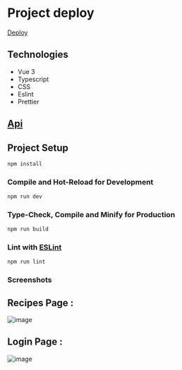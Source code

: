 # Project deploy

[Deploy](https://visheyt-pittsburgh.netlify.app/recipes)

## Technologies

- Vue 3
- Typescript
- CSS
- Eslint
- Prettier

## [Api](https://dummyjson.com/docs/recipes)

## Project Setup

```sh
npm install
```

### Compile and Hot-Reload for Development

```sh
npm run dev
```

### Type-Check, Compile and Minify for Production

```sh
npm run build
```

### Lint with [ESLint](https://eslint.org/)

```sh
npm run lint
```

### Screenshots

## Recipes Page :
![image](https://github.com/user-attachments/assets/ae4deb31-e947-446a-9bfa-f8e66f2cbd28)

## Login Page :

![image](https://github.com/user-attachments/assets/99b94689-3cf7-4137-9ab3-bf8ff57b6047)
